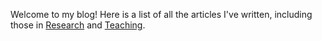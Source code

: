 Welcome to my blog! Here is a list of all the articles I've written, including those in [Research](research.html) and [Teaching](teaching.html).
